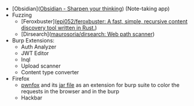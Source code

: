 - [Obsidian]([Obsidian - Sharpen your thinking](https://obsidian.md/)) (Note-taking app)
- Fuzzing
	- [Feroxbuster]([epi052/feroxbuster: A fast, simple, recursive content discovery tool written in Rust.](https://github.com/epi052/feroxbuster))
	- [Dirsearch]([maurosoria/dirsearch: Web path scanner](https://github.com/maurosoria/dirsearch))
- Burp Extensions: 
	- Auth Analyzer
	- JWT Editor
	- Inql
	- Upload scanner
	- Content type converter
- Firefox
	- [pwnfox](https://addons.mozilla.org/en-US/firefox/addon/pwnfox/) and its [jar file](https://github.com/yeswehack/PwnFox/releases/tag/v1.0.3) as an extension for burp suite to color the requests in the browser and in the burp
	- Hackbar
